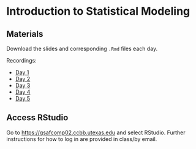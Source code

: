 # Introduction to Statistical Modeling

## Materials
Download the slides and corresponding `.Rmd` files each day.

Recordings:
- [Day 1](https://utexas.zoom.us/rec/share/UEsDPgjg0ChbH9v5kBz4H8FgJ1mSWGq2z2td8Ma44JEbhsSeEEIRom5zNySdi6Mv.8Do3H8fB3Co78cVl?startTime=1748888497000)
- [Day 2](https://utexas.zoom.us/rec/share/1g1YjS1pJ8OAlF97LiU1HH2NIYanGUPVOnkHJNqeh0xlAE5uS3vHCGWSsrOH97N_.qq8eLjliNcLJzqoc)
- [Day 3](https://utexas.zoom.us/rec/share/4U2ksKlB68M4WeUfZcTznM08oO9i_KWQaIN-YLw40t_fTQ_u8dhT_h86ObelPArG.mUVx9pv-sWM1HRbc)
- [Day 4](https://utexas.zoom.us/rec/share/7Lul5obsAqgJHozdtfeeW__NsYdIyRgXvK1C8nPr5jOhUwQFBALd3jNqC1dLqKrk.k-YKvFfintQXNQjN)
- [Day 5](https://utexas.zoom.us/rec/share/D_QB_VvDQi4l7ZG0eMJd29gqf1p5LwlpoYWO4qHQi7WXSzeJbipFnWOQ0vdOb9yr._pTIWdGD-PrS2-sI)

## Access RStudio
Go to https://gsafcomp02.ccbb.utexas.edu and select RStudio. Further instructions for how to log in are provided in class/by email.

